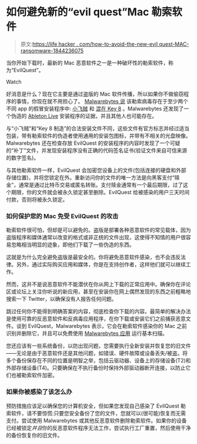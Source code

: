 # 如何避免新的“evil quest”Mac 勒索软件

> 原文:[https://life hacker . com/how-to-avoid-the-new-evil quest-MAC-ransomware-1844236075](https://lifehacker.com/how-to-avoid-the-new-evilquest-mac-ransomware-1844236075)

当你开始下载时，最新的 Mac 恶意软件之一是一种破坏性的勒索软件，称为“EvilQuest”。

Watch

好消息是什么？现在它主要是通过盗版的 Mac 软件传播，所以如果你不做偷窃程序的事情，你现在就不用担心了。 [Malwarebytes 说](https://blog.malwarebytes.com/mac/2020/06/new-mac-ransomware-spreading-through-piracy/) 该勒索病毒存在于至少两个不同 app 的假冒安装程序中: [小飞贼](https://obdev.at/products/littlesnitch/index.html) 和 [混在 Key 8](https://mixedinkey.com/) 。Malwarebytes 还发现了一个伪造的 [Ableton Live](https://www.ableton.com/en/) 安装程序的证据，并且其他人也可能存在。

与“小飞贼”和“Key 8 制造”的合法安装文件不同，这些文件有官方标志并经过适当包装，带有勒索软件的伪造者使用通用的安装包图标，并带有不相关的光盘映像。Malwarebytes 还在检查存放 EvilQuest 的安装程序的内容时发现了一个可疑的“补丁”文件，并发现安装程序没有正确的代码签名证书(验证文件来自可信来源的数字签名)。

与其他勒索软件一样，EvilQuest 会加密您设备上的文件(包括连接的硬盘和外部存储位置)，并将您锁定在外。重新访问你的文件的唯一方法是向黑客支付“赎金”，通常是通过比特币交易或匿名转账。支付赎金通常有一个最后期限，过了这个期限，你的文件就会被永久锁定甚至删除。EvilQuest 给被感染的用户三天时间付款，否则将被永久锁定。

### 如何保护您的 Mac 免受 EvilQuest 的攻击

勒索软件很可怕，但却是可以避免的。盗版是部署各种恶意软件的常见载体，因为盗版程序和媒体通常以改变的格式或非正统的文件出现，这使得不知情的用户很容易忽略相当明显的迹象，即他们下载了一些伪造的东西。

这就是为什么完全避免盗版是最安全的。你将避免恶意软件感染，也不会违反法律。另外，通过实际购买应用和媒体，你是在支持创作者，这样他们就可以继续工作。

然而，这并不是说恶意软件不能潜伏在你从网上下载的正常应用中。确保你在评论区或论坛上关注你听说的新应用，甚至在安装你在网上偶然发现的东西之前粗略地搜索一下 Twitter，以确保没有人报告任何问题。

跳过任何你不能得到明确答案的内容，彻底检查你下载的内容。最简单的解决办法是使用可靠的反恶意软件和反病毒应用程序，在你下载或安装它们之前捕获恶意文件。谈到 EvilQuest，Malwarebytes 表示，它会在勒索软件感染你的 Mac 之前识别并删除它，并且可以免费使用 [Malwarebytes 应用](https://www.malwarebytes.com/mac/) 运行基本扫描。

您还应该有一些系统备份，以防出现问题，您需要执行全新安装并恢复您的旧文件——无论是由于恶意软件还是其他问题，如错误、硬件故障或设备丢失/被盗。将多个备份保存在不同的位置是明智之举，包括云驱动器、设备上的存储设备(T2)和外部存储设备(T4)。只要确保在不执行备份时保持外部驱动器断开连接，以防止它们也被勒索软件加密。

### 如果你被感染了该怎么办

预防措施应该足以确保您的计算机安全，但如果您发现自己感染了 EvilQuest 勒索软件，请不要惊慌:只要您安全备份了您的文件，您就可以(很可能)恢复而无需支付。尝试使用 Malwarebytes 或其他反恶意软件删除勒索软件。如果你的设备已经被锁定*并且*你的反恶意软件程序无法工作，尝试执行工厂重置，然后使用干净的备份恢复你的旧文件。